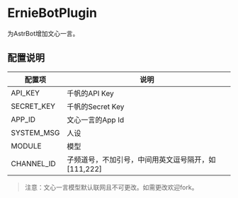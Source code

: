 # ErnieBotPlugin

为AstrBot增加文心一言。

## 配置说明

| 配置项        | 说明                             | 
|------------|--------------------------------|
| API_KEY    | 千帆的API Key                     |
| SECRET_KEY | 千帆的Secret Key                  |
| APP_ID     | 文心一言的App Id                    |
| SYSTEM_MSG | 人设                             |
| MODULE     | 模型                             |
| CHANNEL_ID | 子频道号，不加引号，中间用英文逗号隔开，如[111,222] |

> 注意：文心一言模型默认联网且不可更改。如需更改欢迎fork。


